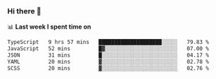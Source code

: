 ### Hi there 👋

<!--
**DBvc/DBvc** is a ✨ _special_ ✨ repository because its `README.md` (this file) appears on your GitHub profile.

Here are some ideas to get you started:

- 🔭 I’m currently working on ...
- 🌱 I’m currently learning ...
- 👯 I’m looking to collaborate on ...
- 🤔 I’m looking for help with ...
- 💬 Ask me about ...
- 📫 How to reach me: ...
- 😄 Pronouns: ...
- ⚡ Fun fact: ...
-->

📊 **Last week I spent time on**
<!--START_SECTION:waka-->

```txt
TypeScript   9 hrs 57 mins   ████████████████████░░░░░   79.83 %
JavaScript   52 mins         █▓░░░░░░░░░░░░░░░░░░░░░░░   07.00 %
JSON         31 mins         █░░░░░░░░░░░░░░░░░░░░░░░░   04.17 %
YAML         20 mins         ▓░░░░░░░░░░░░░░░░░░░░░░░░   02.78 %
SCSS         20 mins         ▓░░░░░░░░░░░░░░░░░░░░░░░░   02.76 %
```

<!--END_SECTION:waka-->
